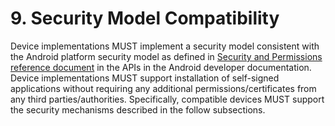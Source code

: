 # 9\. Security Model Compatibility

Device implementations MUST implement a security model consistent with the
Android platform security model as defined in
[Security and Permissions reference document](http://developer.android.com/guide/topics/security/permissions.html)
in the APIs in the Android developer documentation. Device implementations MUST
support installation of self-signed applications without requiring any
additional permissions/certificates from any third parties/authorities.
Specifically, compatible devices MUST support the security mechanisms described
in the follow subsections.

